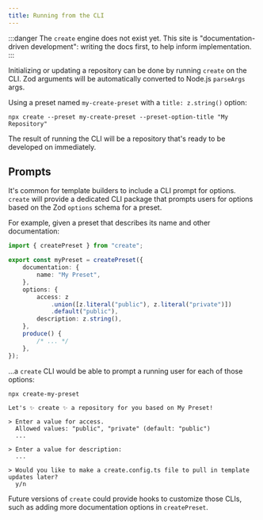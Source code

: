 ```yaml
---
title: Running from the CLI
---
```


:::danger
The `create` engine does not exist yet.
This site is "documentation-driven development": writing the docs first, to help inform implementation.
:::

Initializing or updating a repository can be done by running `create` on the CLI.
Zod arguments will be automatically converted to Node.js `parseArgs` args.

Using a preset named `my-create-preset` with a `title: z.string()` option:

```shell
npx create --preset my-create-preset --preset-option-title "My Repository"
```

The result of running the CLI will be a repository that's ready to be developed on immediately.

## Prompts

It's common for template builders to include a CLI prompt for options. `create` will provide a dedicated CLI package that prompts users for options based on the Zod `options` schema for a preset.

For example, given a preset that describes its name and other documentation:

```ts
import { createPreset } from "create";

export const myPreset = createPreset({
	documentation: {
		name: "My Preset",
	},
	options: {
		access: z
			.union([z.literal("public"), z.literal("private")])
			.default("public"),
		description: z.string(),
	},
	produce() {
		/* ... */
	},
});
```

...a `create` CLI would be able to prompt a running user for each of those options:

```plaintext
npx create-my-preset

Let's ✨ create ✨ a repository for you based on My Preset!

> Enter a value for access.
  Allowed values: "public", "private" (default: "public")
  ...

> Enter a value for description:
  ...

> Would you like to make a create.config.ts file to pull in template updates later?
  y/n
```

Future versions of `create` could provide hooks to customize those CLIs, such as adding more documentation options in `createPreset`.
